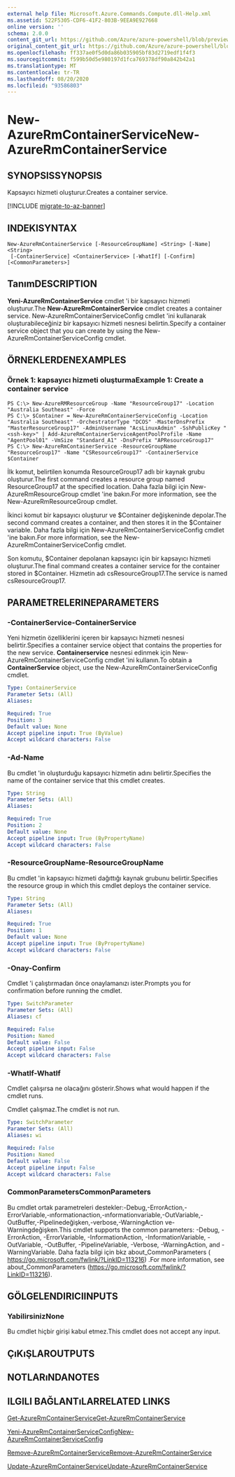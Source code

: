 ```yaml
---
external help file: Microsoft.Azure.Commands.Compute.dll-Help.xml
ms.assetid: 522F5305-CDF6-41F2-803B-9EEA9E927668
online version: ''
schema: 2.0.0
content_git_url: https://github.com/Azure/azure-powershell/blob/preview/src/ResourceManager/Compute/Stack/Commands.Compute/help/New-AzureRmContainerService.md
original_content_git_url: https://github.com/Azure/azure-powershell/blob/preview/src/ResourceManager/Compute/Stack/Commands.Compute/help/New-AzureRmContainerService.md
ms.openlocfilehash: ff337ae0f5d0da86b035905bf83d2719edf1f4f3
ms.sourcegitcommit: f599b50d5e980197d1fca769378df90a842b42a1
ms.translationtype: MT
ms.contentlocale: tr-TR
ms.lasthandoff: 08/20/2020
ms.locfileid: "93586803"
---
```

# <span data-ttu-id="a390f-101">New-AzureRmContainerService</span><span class="sxs-lookup"><span data-stu-id="a390f-101">New-AzureRmContainerService</span></span>

## <span data-ttu-id="a390f-102">SYNOPSIS</span><span class="sxs-lookup"><span data-stu-id="a390f-102">SYNOPSIS</span></span>
<span data-ttu-id="a390f-103">Kapsayıcı hizmeti oluşturur.</span><span class="sxs-lookup"><span data-stu-id="a390f-103">Creates a container service.</span></span>

[!INCLUDE [migrate-to-az-banner](../../includes/migrate-to-az-banner.md)]

## <span data-ttu-id="a390f-104">INDEKI</span><span class="sxs-lookup"><span data-stu-id="a390f-104">SYNTAX</span></span>

```
New-AzureRmContainerService [-ResourceGroupName] <String> [-Name] <String>
 [-ContainerService] <ContainerService> [-WhatIf] [-Confirm] [<CommonParameters>]
```

## <span data-ttu-id="a390f-105">Tanım</span><span class="sxs-lookup"><span data-stu-id="a390f-105">DESCRIPTION</span></span>
<span data-ttu-id="a390f-106">**Yeni-AzureRmContainerService** cmdlet 'i bir kapsayıcı hizmeti oluşturur.</span><span class="sxs-lookup"><span data-stu-id="a390f-106">The **New-AzureRmContainerService** cmdlet creates a container service.</span></span>
<span data-ttu-id="a390f-107">New-AzureRmContainerServiceConfig cmdlet 'ini kullanarak oluşturabileceğiniz bir kapsayıcı hizmeti nesnesi belirtin.</span><span class="sxs-lookup"><span data-stu-id="a390f-107">Specify a container service object that you can create by using the New-AzureRmContainerServiceConfig cmdlet.</span></span>

## <span data-ttu-id="a390f-108">ÖRNEKLERDEN</span><span class="sxs-lookup"><span data-stu-id="a390f-108">EXAMPLES</span></span>

### <span data-ttu-id="a390f-109">Örnek 1: kapsayıcı hizmeti oluşturma</span><span class="sxs-lookup"><span data-stu-id="a390f-109">Example 1: Create a container service</span></span>
```
PS C:\> New-AzureRMResourceGroup -Name "ResourceGroup17" -Location "Australia Southeast" -Force
PS C:\> $Container = New-AzureRmContainerServiceConfig -Location "Australia Southeast" -OrchestratorType "DCOS" -MasterDnsPrefix "MasterResourceGroup17" -AdminUsername "AcsLinuxAdmin" -SshPublicKey "<ssh-key>" | Add-AzureRmContainerServiceAgentPoolProfile -Name "AgentPool01" -VmSize "Standard_A1" -DnsPrefix "APResourceGroup17"
PS C:\> New-AzureRmContainerService -ResourceGroupName "ResourceGroup17" -Name "CSResourceGroup17" -ContainerService $Container
```

<span data-ttu-id="a390f-110">İlk komut, belirtilen konumda ResourceGroup17 adlı bir kaynak grubu oluşturur.</span><span class="sxs-lookup"><span data-stu-id="a390f-110">The first command creates a resource group named ResourceGroup17 at the specified location.</span></span>
<span data-ttu-id="a390f-111">Daha fazla bilgi için New-AzureRmResourceGroup cmdlet 'ine bakın.</span><span class="sxs-lookup"><span data-stu-id="a390f-111">For more information, see the New-AzureRmResourceGroup cmdlet.</span></span>

<span data-ttu-id="a390f-112">İkinci komut bir kapsayıcı oluşturur ve $Container değişkeninde depolar.</span><span class="sxs-lookup"><span data-stu-id="a390f-112">The second command creates a container, and then stores it in the $Container variable.</span></span>
<span data-ttu-id="a390f-113">Daha fazla bilgi için New-AzureRmContainerServiceConfig cmdlet 'ine bakın.</span><span class="sxs-lookup"><span data-stu-id="a390f-113">For more information, see the New-AzureRmContainerServiceConfig cmdlet.</span></span>

<span data-ttu-id="a390f-114">Son komutu, $Container depolanan kapsayıcı için bir kapsayıcı hizmeti oluşturur.</span><span class="sxs-lookup"><span data-stu-id="a390f-114">The final command creates a container service for the container stored in $Container.</span></span>
<span data-ttu-id="a390f-115">Hizmetin adı csResourceGroup17.</span><span class="sxs-lookup"><span data-stu-id="a390f-115">The service is named csResourceGroup17.</span></span>

## <span data-ttu-id="a390f-116">PARAMETRELERINE</span><span class="sxs-lookup"><span data-stu-id="a390f-116">PARAMETERS</span></span>

### <span data-ttu-id="a390f-117">-ContainerService</span><span class="sxs-lookup"><span data-stu-id="a390f-117">-ContainerService</span></span>
<span data-ttu-id="a390f-118">Yeni hizmetin özelliklerini içeren bir kapsayıcı hizmeti nesnesi belirtir.</span><span class="sxs-lookup"><span data-stu-id="a390f-118">Specifies a container service object that contains the properties for the new service.</span></span>
<span data-ttu-id="a390f-119">**Containerservice** nesnesi edinmek için New-AzureRmContainerServiceConfig cmdlet 'ini kullanın.</span><span class="sxs-lookup"><span data-stu-id="a390f-119">To obtain a **ContainerService** object, use the New-AzureRmContainerServiceConfig cmdlet.</span></span>

```yaml
Type: ContainerService
Parameter Sets: (All)
Aliases: 

Required: True
Position: 3
Default value: None
Accept pipeline input: True (ByValue)
Accept wildcard characters: False
```

### <span data-ttu-id="a390f-120">-Ad</span><span class="sxs-lookup"><span data-stu-id="a390f-120">-Name</span></span>
<span data-ttu-id="a390f-121">Bu cmdlet 'in oluşturduğu kapsayıcı hizmetin adını belirtir.</span><span class="sxs-lookup"><span data-stu-id="a390f-121">Specifies the name of the container service that this cmdlet creates.</span></span>

```yaml
Type: String
Parameter Sets: (All)
Aliases: 

Required: True
Position: 2
Default value: None
Accept pipeline input: True (ByPropertyName)
Accept wildcard characters: False
```

### <span data-ttu-id="a390f-122">-ResourceGroupName</span><span class="sxs-lookup"><span data-stu-id="a390f-122">-ResourceGroupName</span></span>
<span data-ttu-id="a390f-123">Bu cmdlet 'in kapsayıcı hizmeti dağıttığı kaynak grubunu belirtir.</span><span class="sxs-lookup"><span data-stu-id="a390f-123">Specifies the resource group in which this cmdlet deploys the container service.</span></span>

```yaml
Type: String
Parameter Sets: (All)
Aliases: 

Required: True
Position: 1
Default value: None
Accept pipeline input: True (ByPropertyName)
Accept wildcard characters: False
```

### <span data-ttu-id="a390f-124">-Onay</span><span class="sxs-lookup"><span data-stu-id="a390f-124">-Confirm</span></span>
<span data-ttu-id="a390f-125">Cmdlet 'i çalıştırmadan önce onaylamanızı ister.</span><span class="sxs-lookup"><span data-stu-id="a390f-125">Prompts you for confirmation before running the cmdlet.</span></span>

```yaml
Type: SwitchParameter
Parameter Sets: (All)
Aliases: cf

Required: False
Position: Named
Default value: False
Accept pipeline input: False
Accept wildcard characters: False
```

### <span data-ttu-id="a390f-126">-WhatIf</span><span class="sxs-lookup"><span data-stu-id="a390f-126">-WhatIf</span></span>
<span data-ttu-id="a390f-127">Cmdlet çalışırsa ne olacağını gösterir.</span><span class="sxs-lookup"><span data-stu-id="a390f-127">Shows what would happen if the cmdlet runs.</span></span>

<span data-ttu-id="a390f-128">Cmdlet çalışmaz.</span><span class="sxs-lookup"><span data-stu-id="a390f-128">The cmdlet is not run.</span></span>

```yaml
Type: SwitchParameter
Parameter Sets: (All)
Aliases: wi

Required: False
Position: Named
Default value: False
Accept pipeline input: False
Accept wildcard characters: False
```

### <span data-ttu-id="a390f-129">CommonParameters</span><span class="sxs-lookup"><span data-stu-id="a390f-129">CommonParameters</span></span>
<span data-ttu-id="a390f-130">Bu cmdlet ortak parametreleri destekler:-Debug,-ErrorAction,-ErrorVariable,-ınformationaction,-ınformationvariable,-OutVariable,-OutBuffer,-Pipelinedeğişken,-verbose,-WarningAction ve-Warningdeğişken.</span><span class="sxs-lookup"><span data-stu-id="a390f-130">This cmdlet supports the common parameters: -Debug, -ErrorAction, -ErrorVariable, -InformationAction, -InformationVariable, -OutVariable, -OutBuffer, -PipelineVariable, -Verbose, -WarningAction, and -WarningVariable.</span></span> <span data-ttu-id="a390f-131">Daha fazla bilgi için bkz about_CommonParameters ( https://go.microsoft.com/fwlink/?LinkID=113216) .</span><span class="sxs-lookup"><span data-stu-id="a390f-131">For more information, see about_CommonParameters (https://go.microsoft.com/fwlink/?LinkID=113216).</span></span>

## <span data-ttu-id="a390f-132">GÖLGELENDIRICI</span><span class="sxs-lookup"><span data-stu-id="a390f-132">INPUTS</span></span>

### <span data-ttu-id="a390f-133">Yabilirsiniz</span><span class="sxs-lookup"><span data-stu-id="a390f-133">None</span></span>
<span data-ttu-id="a390f-134">Bu cmdlet hiçbir girişi kabul etmez.</span><span class="sxs-lookup"><span data-stu-id="a390f-134">This cmdlet does not accept any input.</span></span>

## <span data-ttu-id="a390f-135">ÇıKıŞLAR</span><span class="sxs-lookup"><span data-stu-id="a390f-135">OUTPUTS</span></span>

## <span data-ttu-id="a390f-136">NOTLARıNDA</span><span class="sxs-lookup"><span data-stu-id="a390f-136">NOTES</span></span>

## <span data-ttu-id="a390f-137">ILGILI BAĞLANTıLAR</span><span class="sxs-lookup"><span data-stu-id="a390f-137">RELATED LINKS</span></span>

[<span data-ttu-id="a390f-138">Get-AzureRmContainerService</span><span class="sxs-lookup"><span data-stu-id="a390f-138">Get-AzureRmContainerService</span></span>](./Get-AzureRmContainerService.md)

[<span data-ttu-id="a390f-139">Yeni-AzureRmContainerServiceConfig</span><span class="sxs-lookup"><span data-stu-id="a390f-139">New-AzureRmContainerServiceConfig</span></span>](./New-AzureRmContainerServiceConfig.md)

[<span data-ttu-id="a390f-140">Remove-AzureRmContainerService</span><span class="sxs-lookup"><span data-stu-id="a390f-140">Remove-AzureRmContainerService</span></span>](./Remove-AzureRmContainerService.md)

[<span data-ttu-id="a390f-141">Update-AzureRmContainerService</span><span class="sxs-lookup"><span data-stu-id="a390f-141">Update-AzureRmContainerService</span></span>](./Update-AzureRmContainerService.md)


